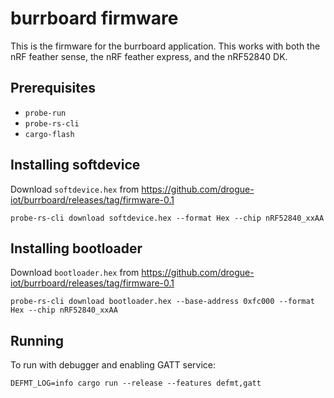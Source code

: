 # burrboard firmware

This is the firmware for the burrboard application.  This works with both the nRF feather sense, the
nRF feather express, and the nRF52840 DK.

## Prerequisites

* `probe-run`
* `probe-rs-cli`
* `cargo-flash`


## Installing softdevice

Download `softdevice.hex` from https://github.com/drogue-iot/burrboard/releases/tag/firmware-0.1

```
probe-rs-cli download softdevice.hex --format Hex --chip nRF52840_xxAA
```

## Installing bootloader

Download `bootloader.hex` from https://github.com/drogue-iot/burrboard/releases/tag/firmware-0.1

```
probe-rs-cli download bootloader.hex --base-address 0xfc000 --format Hex --chip nRF52840_xxAA
```

## Running

To run with debugger and enabling GATT service:

```
DEFMT_LOG=info cargo run --release --features defmt,gatt
```
